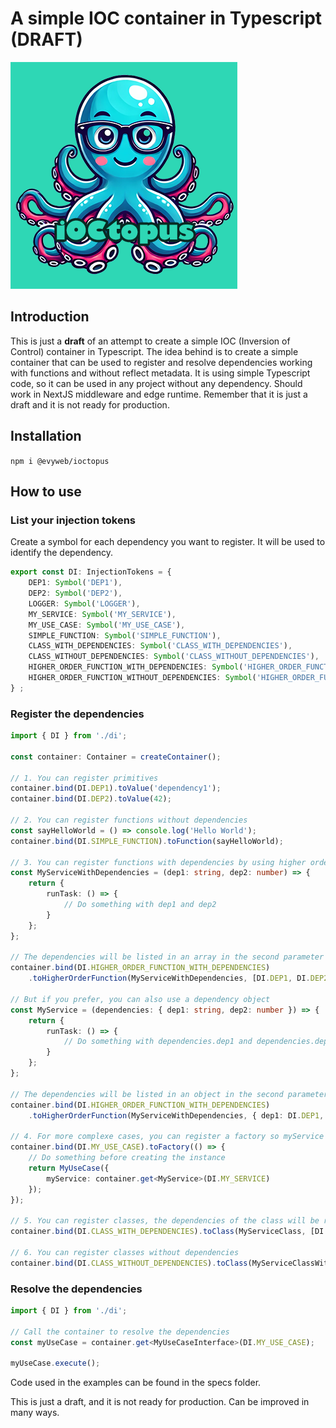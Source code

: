 # A simple IOC container in Typescript (DRAFT)

![logo-ioctopus.png](assets/logo-ioctopus.png)

## Introduction
This is just a **draft** of an attempt to create a simple IOC (Inversion of Control) container in Typescript. 
The idea behind is to create a simple container that can be used to register and resolve dependencies working with functions and without reflect metadata.
It is using simple Typescript code, so it can be used in any project without any dependency.
Should work in NextJS middleware and edge runtime.
Remember that it is just a draft and it is not ready for production.

## Installation
```npm i @evyweb/ioctopus```

## How to use

### List your injection tokens
Create a symbol for each dependency you want to register. It will be used to identify the dependency.

```typescript
export const DI: InjectionTokens = {
    DEP1: Symbol('DEP1'),
    DEP2: Symbol('DEP2'),
    LOGGER: Symbol('LOGGER'),
    MY_SERVICE: Symbol('MY_SERVICE'),
    MY_USE_CASE: Symbol('MY_USE_CASE'),
    SIMPLE_FUNCTION: Symbol('SIMPLE_FUNCTION'),
    CLASS_WITH_DEPENDENCIES: Symbol('CLASS_WITH_DEPENDENCIES'),
    CLASS_WITHOUT_DEPENDENCIES: Symbol('CLASS_WITHOUT_DEPENDENCIES'),
    HIGHER_ORDER_FUNCTION_WITH_DEPENDENCIES: Symbol('HIGHER_ORDER_FUNCTION_WITH_DEPENDENCIES'),
    HIGHER_ORDER_FUNCTION_WITHOUT_DEPENDENCIES: Symbol('HIGHER_ORDER_FUNCTION_WITHOUT_DEPENDENCIES')
} ;
```

### Register the dependencies

```typescript
import { DI } from './di';

const container: Container = createContainer();

// 1. You can register primitives
container.bind(DI.DEP1).toValue('dependency1');
container.bind(DI.DEP2).toValue(42);

// 2. You can register functions without dependencies
const sayHelloWorld = () => console.log('Hello World');
container.bind(DI.SIMPLE_FUNCTION).toFunction(sayHelloWorld);

// 3. You can register functions with dependencies by using higher order functions
const MyServiceWithDependencies = (dep1: string, dep2: number) => {
    return {
        runTask: () => {
            // Do something with dep1 and dep2
        }
    };
};

// The dependencies will be listed in an array in the second parameter
container.bind(DI.HIGHER_ORDER_FUNCTION_WITH_DEPENDENCIES)
    .toHigherOrderFunction(MyServiceWithDependencies, [DI.DEP1, DI.DEP2]);

// But if you prefer, you can also use a dependency object
const MyService = (dependencies: { dep1: string, dep2: number }) => {
    return {
        runTask: () => {
            // Do something with dependencies.dep1 and dependencies.dep2
        }
    };
};

// The dependencies will be listed in an object in the second parameter
container.bind(DI.HIGHER_ORDER_FUNCTION_WITH_DEPENDENCIES)
    .toHigherOrderFunction(MyServiceWithDependencies, { dep1: DI.DEP1, dep2: DI.DEP2 });

// 4. For more complexe cases, you can register a factory so myService will be injected
container.bind(DI.MY_USE_CASE).toFactory(() => {
    // Do something before creating the instance
    return MyUseCase({
        myService: container.get<MyService>(DI.MY_SERVICE)
    });
});

// 5. You can register classes, the dependencies of the class will be resolved and injected in the constructor
container.bind(DI.CLASS_WITH_DEPENDENCIES).toClass(MyServiceClass, [DI.DEP1, DI.DEP2]);

// 6. You can register classes without dependencies
container.bind(DI.CLASS_WITHOUT_DEPENDENCIES).toClass(MyServiceClassWithoutDependencies);

```

### Resolve the dependencies

```typescript
import { DI } from './di';

// Call the container to resolve the dependencies
const myUseCase = container.get<MyUseCaseInterface>(DI.MY_USE_CASE);

myUseCase.execute();
```

Code used in the examples can be found in the specs folder.

This is just a draft, and it is not ready for production.
Can be improved in many ways.
